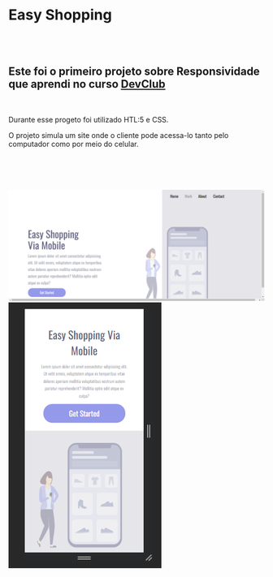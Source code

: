 <h1>Easy Shopping</h1>
<br>
<br>
<h2>Este foi o primeiro projeto sobre <b>Responsividade</b> que aprendi no curso <a href="https://aulas.devclub.com.br/members/home">DevClub</a> </h2>
<br>
<p>Durante esse progeto foi utilizado HTL:5 e CSS.</p>
<p>O projeto simula um site onde o cliente pode acessa-lo tanto pelo computador como por meio do celular. </p>
<br>
<br>
<br>
<br>
<img src="https://raw.githubusercontent.com/esdrasamuel/easy-shopping-mobile/master/assets/img%20computador.png"/>
<img src="https://raw.githubusercontent.com/esdrasamuel/easy-shopping-mobile/master/assets/img%20celular.png" />
